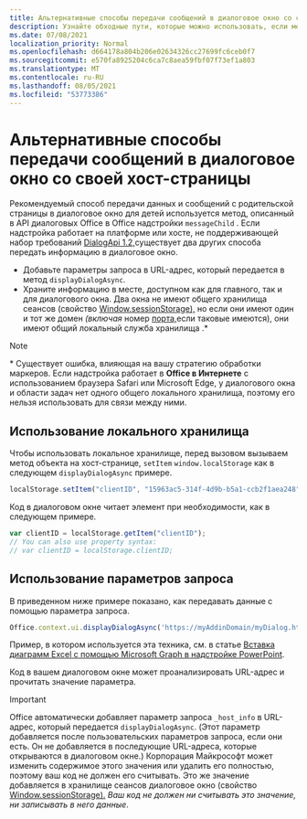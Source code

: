 ```yaml
---
title: Альтернативные способы передачи сообщений в диалоговое окно со своей хост-страницы
description: Узнайте обходные пути, которые можно использовать, если метод messageChild не поддерживается.
ms.date: 07/08/2021
localization_priority: Normal
ms.openlocfilehash: d664178a804b206e02634326cc27699fc6ceb0f7
ms.sourcegitcommit: e570fa8925204c6ca7c8aea59fbf07f73ef1a803
ms.translationtype: MT
ms.contentlocale: ru-RU
ms.lasthandoff: 08/05/2021
ms.locfileid: "53773386"
---
```

# <a name="alternative-ways-of-passing-messages-to-a-dialog-box-from-its-host-page"></a>Альтернативные способы передачи сообщений в диалоговое окно со своей хост-страницы

Рекомендуемый способ передачи данных и сообщений с родительской страницы в диалоговое окно для детей используется метод, описанный в API диалоговых Office в Office надстройки `messageChild` . [](dialog-api-in-office-add-ins.md#pass-information-to-the-dialog-box) Если надстройка работает на платформе или хосте, не поддерживающей набор требований [DialogApi 1.2,](../reference/requirement-sets/dialog-api-requirement-sets.md)существует два других способа передать информацию в диалоговое окно.

- Добавьте параметры запроса в URL-адрес, который передается в метод `displayDialogAsync`.
- Храните информацию в месте, доступном как для главного, так и для диалогового окна. Два окна не имеют общего хранилища сеансов (свойство [Window.sessionStorage),](https://developer.mozilla.org/docs/Web/API/Window/sessionStorage) но если они имеют один и тот же домен *(включая* номер [порта,](https://www.w3schools.com/html/html5_webstorage.asp)если таковые имеются), они имеют общий локальный служба хранилища .\*

> [!NOTE]
> \* Существует ошибка, влияющая на вашу стратегию обработки маркеров. Если надстройка работает в **Office в Интернете** с использованием браузера Safari или Microsoft Edge, у диалогового окна и области задач нет одного общего локального хранилища, поэтому его нельзя использовать для связи между ними.

## <a name="use-local-storage"></a>Использование локального хранилища

Чтобы использовать локальное хранилище, перед вызовом вызываем метод объекта на хост-странице, `setItem` `window.localStorage` как в следующем `displayDialogAsync` примере.

```js
localStorage.setItem("clientID", "15963ac5-314f-4d9b-b5a1-ccb2f1aea248");
```

Код в диалоговом окне читает элемент при необходимости, как в следующем примере.

```js
var clientID = localStorage.getItem("clientID");
// You can also use property syntax:
// var clientID = localStorage.clientID;
```

## <a name="use-query-parameters"></a>Использование параметров запроса

В приведенном ниже примере показано, как передавать данные с помощью параметра запроса.

```js
Office.context.ui.displayDialogAsync('https://myAddinDomain/myDialog.html?clientID=15963ac5-314f-4d9b-b5a1-ccb2f1aea248');
```

Пример, в котором используется эта техника, см. в статье [Вставка диаграмм Excel с помощью Microsoft Graph в надстройке PowerPoint](https://github.com/OfficeDev/PowerPoint-Add-in-Microsoft-Graph-ASPNET-InsertChart).

Код в вашем диалоговом окне может проанализировать URL-адрес и прочитать значение параметра.

> [!IMPORTANT]
> Office автоматически добавляет параметр запроса `_host_info` в URL-адрес, который передается `displayDialogAsync`. (Этот параметр добавляется после пользовательских параметров запроса, если они есть. Он не добавляется в последующие URL-адреса, которые открываются в диалоговом окне.) Корпорация Майкрософт может изменить содержимое этого значения или удалить его полностью, поэтому ваш код не должен его считывать. Это же значение добавляется в хранилище сеансов диалоговое окно (свойство [Window.sessionStorage).](https://developer.mozilla.org/docs/Web/API/Window/sessionStorage) *Ваш код не должен ни считывать это значение, ни записывать в него данные*.
